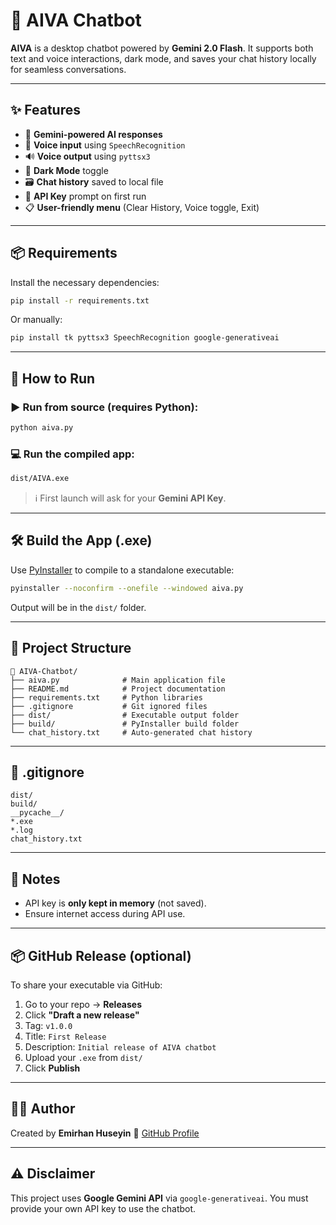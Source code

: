 # 🧠 **AIVA Chatbot**

**AIVA** is a desktop chatbot powered by **Gemini 2.0 Flash**. It supports both text and voice interactions, dark mode, and saves your chat history locally for seamless conversations.

---

## ✨ **Features**

* 💬 **Gemini-powered AI responses**
* 🎤 **Voice input** using `SpeechRecognition`
* 🔊 **Voice output** using `pyttsx3`
* 🌙 **Dark Mode** toggle
* 🗃️ **Chat history** saved to local file
* 🔐 **API Key** prompt on first run
* 📋 **User-friendly menu** (Clear History, Voice toggle, Exit)

---

## 📦 **Requirements**

Install the necessary dependencies:

```bash
pip install -r requirements.txt
```

Or manually:

```bash
pip install tk pyttsx3 SpeechRecognition google-generativeai
```

---

## 🚀 **How to Run**

### ▶️ Run from source (requires Python):

```bash
python aiva.py
```

### 💻 Run the compiled app:

```bash
dist/AIVA.exe
```

> ℹ️ First launch will ask for your **Gemini API Key**.

---

## 🛠️ **Build the App (.exe)**

Use [PyInstaller](https://pyinstaller.org/) to compile to a standalone executable:

```bash
pyinstaller --noconfirm --onefile --windowed aiva.py
```

Output will be in the `dist/` folder.

---

## 📁 **Project Structure**

```
📂 AIVA-Chatbot/
├── aiva.py              # Main application file
├── README.md            # Project documentation
├── requirements.txt     # Python libraries
├── .gitignore           # Git ignored files
├── dist/                # Executable output folder
├── build/               # PyInstaller build folder
└── chat_history.txt     # Auto-generated chat history
```

---

## 🚫 **.gitignore**

```gitignore
dist/
build/
__pycache__/
*.exe
*.log
chat_history.txt
```

---

## 🧠 **Notes**

* API key is **only kept in memory** (not saved).
* Ensure internet access during API use.

---

## 📦 **GitHub Release (optional)**

To share your executable via GitHub:

1. Go to your repo → **Releases**
2. Click **"Draft a new release"**
3. Tag: `v1.0.0`
4. Title: `First Release`
5. Description: `Initial release of AIVA chatbot`
6. Upload your `.exe` from `dist/`
7. Click **Publish**

---

## 👨‍💻 **Author**

Created by **Emirhan Huseyin**
🔗 [GitHub Profile](https://github.com/emirhanhuseyin)

---

## ⚠️ **Disclaimer**

This project uses **Google Gemini API** via `google-generativeai`. You must provide your own API key to use the chatbot.
